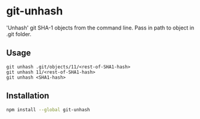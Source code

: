 # git-unhash

'Unhash' git SHA-1 objects from the command line. Pass in path to object in .git folder.

## Usage
```
git unhash .git/objects/11/<rest-of-SHA1-hash>   
git unhash 11/<rest-of-SHA1-hash>
git unhash <SHA1-hash>
```

## Installation

```sh
npm install --global git-unhash
```
